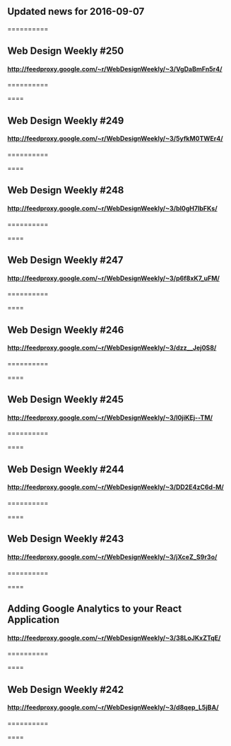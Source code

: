 ## Updated news for 2016-09-07 

==========
## Web Design Weekly #250
#### http://feedproxy.google.com/~r/WebDesignWeekly/~3/VgDaBmFn5r4/

==========

====
## Web Design Weekly #249
#### http://feedproxy.google.com/~r/WebDesignWeekly/~3/5yfkM0TWEr4/

==========

====
## Web Design Weekly #248
#### http://feedproxy.google.com/~r/WebDesignWeekly/~3/bl0gH7lbFKs/

==========

====
## Web Design Weekly #247
#### http://feedproxy.google.com/~r/WebDesignWeekly/~3/p6f8xK7_uFM/

==========

====
## Web Design Weekly #246
#### http://feedproxy.google.com/~r/WebDesignWeekly/~3/dzz__Jej0S8/

==========

====
## Web Design Weekly #245
#### http://feedproxy.google.com/~r/WebDesignWeekly/~3/l0jiKEj--TM/

==========

====
## Web Design Weekly #244
#### http://feedproxy.google.com/~r/WebDesignWeekly/~3/DD2E4zC6d-M/

==========

====
## Web Design Weekly #243
#### http://feedproxy.google.com/~r/WebDesignWeekly/~3/jXceZ_S9r3o/

==========

====
## Adding Google Analytics to your React Application
#### http://feedproxy.google.com/~r/WebDesignWeekly/~3/38LoJKxZTqE/

==========

====
## Web Design Weekly #242
#### http://feedproxy.google.com/~r/WebDesignWeekly/~3/d8qep_L5jBA/

==========

====
